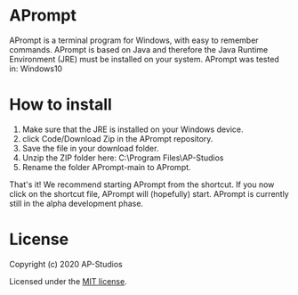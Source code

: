 # APrompt
APrompt is a terminal program for Windows, with easy to remember commands. APrompt is based on Java and therefore the Java Runtime Environment (JRE) must be installed on your system. APrompt was tested in: Windows10

# How to install
1. Make sure that the JRE is installed on your Windows device.
2. click Code/Download Zip in the APrompt repository.
3. Save the file in your download folder.
4. Unzip the ZIP folder here: C:\Program Files\AP-Studios
5. Rename the folder APrompt-main to APrompt.

That's it! We recommend starting APrompt from the shortcut. If you now click on the shortcut file, APrompt will (hopefully) start. APrompt is currently still in the alpha development phase.

# License
Copyright (c) 2020 AP-Studios

Licensed under the [MIT license](https://github.com/AP-Studios/APrompt/blob/main/LICENSE.txt).
